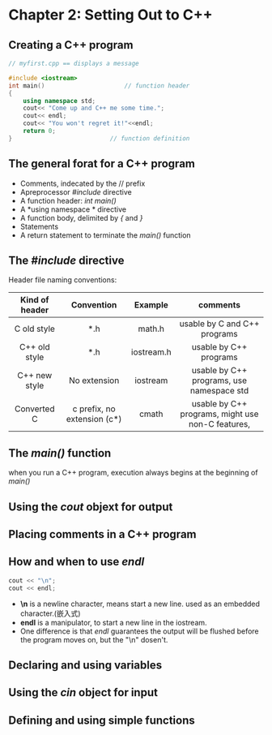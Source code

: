 # Chapter 2: Setting Out to C++

## Creating a C++ program

```C++
// myfirst.cpp == displays a message

#include <iostream>
int main()						// function header
{
	using namespace std;
	cout<< "Come up and C++ me some time.";
	cout<< endl;
	cout<< "You won't regret it!"<<endl;
	return 0;
}							// function definition
```

## The general forat for a C++ program

- Comments, indecated by the // prefix
- Apreprocessor *#include* directive
- A function header: *int main()*
- A *using namespace * directive
- A function body, delimited by *{* and *}*
- Statements
- A return statement to terminate the *main()* function 


## The *#include* directive

Header file naming conventions:

| Kind of header |         Convention          |  Example   |                 comments                 |
| :------------: | :-------------------------: | :--------: | :--------------------------------------: |
|  C old style   |             *.h             |   math.h   |       usable by C and C++ programs       |
| C++ old style  |             *.h             | iostream.h |          usable by C++ programs          |
| C++ new style  |        No extension         |  iostream  | usable by C++ programs, use namespace std |
|  Converted C   | c prefix, no extension (c*) |   cmath    | usable by C++ programs, might use non-C features, |

## The *main()* function

when you run a C++ program, execution always begins at the beginning of *main()*

## Using the *cout* objext for output

## Placing comments in a C++ program

## How and when to use *endl*

```C++
cout << "\n";
cout << endl;
```

- **\n**  is a newline character, means start a new line.  used as an embedded character.(嵌入式)
- **endl**  is a manipulator, to start a new line in the iostream.
- One difference is that *endl* guarantees the output will be flushed before the program moves on, but the "\n" dosen't.



## Declaring and using variables

## Using the *cin* object for input

## Defining and using simple functions
